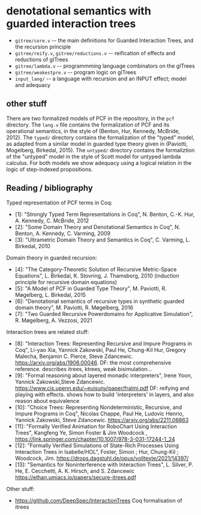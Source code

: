 # denotational semantics with guarded interaction trees

- `gitree/core.v` -- the main definitions for Guarded Interaction Trees, and the recursion principle
- `gitree/reify.v`, `gitree/reductions.v` -- reification of effects and reductions of gITrees
- `gitree/lambda.v` -- programmming language combinators on the gITrees
- `gitree/weakestpre.v` -- program logic on gITrees
- `input_lang/` -- a language with recursion and an INPUT effect; model and adequacy

## other stuff

There are two formalized models of PCF in the repository, in the `pcf`
directory. The `lang.v` file contains the formalization of PCF and its
operational semantics, in the style of (Benton, Hur, Kennedy, McBride,
2012). The `typed/` directory contains the formalization of the
"typed" model, as adapted from a similar model in guarded type theory
given in (Paviotti, Mogelberg, Birkedal, 2015). The `untyped/`
directory contains the formaliztion of the "untyped" model in the
style of Scott model for untyped lambda calculus. For both models we
show adequacy using a logical relation in the logic of step-indexed
propositions.

## Reading / bibliography

Typed representation of PCF terms in Coq:

- [1]: "Strongly Typed Term Representations in Coq", N. Benton, C.-K. Hur, A. Kennedy, C. McBride, 2012
- [2]: "Some Domain Theory and Denotational Semantics in Coq", N. Benton, A. Kennedy, C. Varming, 2009
- [3]: "Ultrametric Domain Theory and Semantics in Coq", C. Varming, L. Birkedal, 2010

Domain theory in guarded recursion:

- [4]: "The Category-Theoretic Solution of Recursive Metric-Space Equations", L. Birkedal, K. Stovring, J. Thamsborg, 2010
  (induction principle for recursive domain equations)
- [5]: "A Model of PCF in Guarded Type Theory", M. Paviotti, R. Møgelberg, L. Birkedal, 2015
- [6]: "Denotational semantics of recursive types in synthetic guarded domain theory", M. Paviotti, R. Møgelberg, 2016
- [7]: "Two Guarded Recursive Powerdomains for Applicative Simulation", R. Møgelberg, A. Vezzosi, 2021

Interaction trees are related stuff:

- [8]: "Interaction Trees: Representing Recursive and Impure Programs in Coq", 
  Li-yao Xia, Yannick Zakowski, Paul He, Chung-Kil Hur, Gregory Malecha, Benjamin C. Pierce, Steve Zdancewic.
  <https://arxiv.org/abs/1906.00046>.
  DF: the most comprehensive reference. describes itrees, ktrees, weak bisimulation...
- [9]: "Formal reasoning about layered monadic interpreters",
  Irene Yoon, Yannick Zakowski,Steve Zdancewic.
  <https://www.cis.upenn.edu/~euisuny/paper/fralmi.pdf>
  DF: reifying and playing with effects. shows how to build 'interpreters' in layers, and also reason about equivalence
- [10]: "Choice Trees: Representing Nondeterministic, Recursive, and Impure Programs in Coq",
  Nicolas Chappe, Paul He, Ludovic Henrio, Yannick Zakowski, Steve Zdancewic.
  <https://arxiv.org/abs/2211.06863>
- [11]: "Formally Verified Animation for RoboChart Using Interaction Trees",
  Kangfeng Ye, Simon Foster & Jim Woodcock ,
  https://link.springer.com/chapter/10.1007/978-3-031-17244-1_24
- [12]:  "Formally Verified Simulations of State-Rich Processes Using Interaction Trees in Isabelle/HOL",
  Foster, Simon ; Hur, Chung-Kil ; Woodcock, Jim.
  <https://drops.dagstuhl.de/opus/volltexte/2021/14397/>
- [13]: "Semantics for Noninterference with Interaction Trees",
  L. Silver, P. He, E. Cecchetti, A. K. Hirsch, and S. Zdancewic
  <https://ethan.umiacs.io/papers/secure-itrees.pdf>

Other stuff: 
- <https://github.com/DeepSpec/InteractionTrees>
  Coq formalisation of itrees

